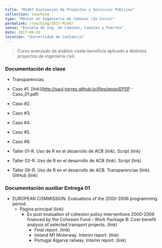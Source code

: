 ```yaml
---
title: "M1467 Evaluación de Proyectos y Servicios Públicos"
collection: teaching
type: "Máster en Ingeniería de Caminos (2o Curso)"
permalink: /teaching/2017-M1467
venue: "Escuela de Ing. de Caminos, Canales y Puertos"
date: 2017-09-01
location: "Universidad de Cantabria"
---
```


> Curso avanzado de análisis coste-beneficio aplicado a distintos proyectos de ingeniería civil.

### Documentación de clase

* Transparencias.

* Caso #1. [link](http://saul-torres.github.io/files/epsp/EPSP - Caso_01.pdf)
* Caso #2.
* Caso #3.
* Caso #4.
* Caso #5.
* Caso #6.

* Taller 01-R. Uso de R en el desarrollo de ACB (link). Script (link)
* Taller 02-R. Uso de R en el desarrollo de ACB (link). Script (link)
* Taller 0X-R. Uso de R en el desarrollo de ACB. Transparencias (link). GitHub (link)


### Documentación auxiliar Entrega 01

* EUROPEAN COMMISSION. Evaluations of the 2000-2006 programming period.
  * Página principal (link)
    * Ex post evaluation of cohesion policy interventions 2000-2006 financed by the Cohesion Fund – Work Package B: Cost-benefit analysis of selected transport projects. (link)
      * Final report. (link)
      * Ireland M1 Motorway. Interim report. (link)
      * Portugal Algarve railway. Interim report. (link)
